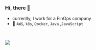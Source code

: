 
### Hi, there 🙌

- currently, I work for a FinOps company
- 🌱 `AWS`, `k8s`, `Docker`, `Java` ,`JavaScript`

<br>

<!-- [![](https://github-readme-stats.vercel.app/api?username=kakjzi&show_icons=true)](https://github-readme-stats.vercel.app/api?username=kakjzi&show_icons=true) -->

[![](https://user-images.githubusercontent.com/82758364/205468774-9867e969-4009-4e96-8c25-0723dc70b261.png)](https://user-images.githubusercontent.com/82758364/205468774-9867e969-4009-4e96-8c25-0723dc70b261.png)

<!--[![Solved.ac Profile](http://mazassumnida.wtf/api/v2/generate_badge?boj=wldn1728)](https://solved.ac/wldn1728/)-->
